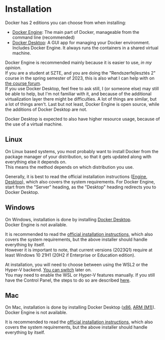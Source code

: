 # Installation

Docker has 2 editions you can choose from when installing:
- [Docker Engine](https://docs.docker.com/engine/): The main part of Docker, manageable from the command line (recommended)
- [Docker Desktop](https://docs.docker.com/desktop/): A GUI app for managing your Docker environment. Includes Docker Engine. It always runs the containers in a shared virtual machine.

Docker Engine is recommended mainly because it is easier to use, _in my opinion_.  
If you are a student at SZTE, and you are doing the "Rendszerfejlesztés 2" course in the spring semester of 2023, this is also what I can help with on [the course forum](https://www.coosp.etr.u-szeged.hu/Scene-718272/Forum-2760968).  
If you use Docker Desktop, feel free to ask still, I (or someone else) may still be able to help, but I'm not familiar with it, and because of the additional virtualization layer there might be difficulties. A lot of things are similar, but a lot of things aren't.
Last but not least, Docker Engine is open source, while the additions of Docker Desktop are not.

Docker Desktop is expected to also have higher resource usage, because of the use of a virtual machine.

## Linux

On Linux based systems, you most probably want to install Docker from the package manager of your distribution, so that it gets updated along with everything else it depends on.  
This means the method depends on which distribution you use.

Generally, it is best to read the official installation instructions ([Engine](https://docs.docker.com/engine/install/#server), [Desktop](https://docs.docker.com/desktop/install/linux-install/)), which also covers the system requirements.
For Docker Engine, start from the "Server" heading, as the "Desktop" heading redirects you to Docker Desktop.

## Windows

On Windows, installation is done by installing [Docker Desktop](https://desktop.docker.com/win/main/amd64/Docker%20Desktop%20Installer.exe).  
Docker Engine is not available.

It is recommended to read the [official installation instructions](https://docs.docker.com/desktop/install/windows-install/), which also covers the system requirements, but the above installer should handle everything by itself.  
However it is important to note, that current versions (2023Q1) require at least Windows 10 21H1 (20H2 if Enterprise or Education edition).

At installation, you will need to choose between using the WSL2 or the Hyper-V backend. [You can switch](https://docs.docker.com/desktop/faqs/windowsfaqs/#how-do-i-switch-between-windows-and-linux-containers) later on.  
You may need to enable the WSL or Hyper-V features manually. If you still have the Control Panel, the steps to do so are described [here](docker-windows-enabled-features.md).

## Mac

On Mac, installation is done by installing Docker Desktop ([x86]([](https://desktop.docker.com/mac/main/amd64/Docker.dmg)), [ARM (M1)](https://desktop.docker.com/mac/main/arm64/Docker.dmg)).  
Docker Engine is not available.

It is recommended to read the [official installation instructions](https://docs.docker.com/desktop/install/mac-install/), which also covers the system requirements, but the above installer should handle everything by itself.